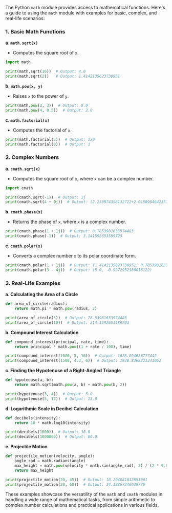 The Python `math` module provides access to mathematical functions. Here's a guide to using the `math` module with examples for basic, complex, and real-life scenarios:

### 1. Basic Math Functions

**a. `math.sqrt(x)`**
- Computes the square root of `x`.

```python
import math

print(math.sqrt(16))  # Output: 4.0
print(math.sqrt(2))   # Output: 1.4142135623730951
```

**b. `math.pow(x, y)`**
- Raises `x` to the power of `y`.

```python
print(math.pow(2, 3))  # Output: 8.0
print(math.pow(4, 0.5))  # Output: 2.0
```

**c. `math.factorial(x)`**
- Computes the factorial of `x`.

```python
print(math.factorial(5))  # Output: 120
print(math.factorial(0))  # Output: 1
```

### 2. Complex Numbers

**a. `cmath.sqrt(x)`**
- Computes the square root of `x`, where `x` can be a complex number.

```python
import cmath

print(cmath.sqrt(-1))  # Output: 1j
print(cmath.sqrt(4 + 9j))  # Output: (2.230974358132722+2.015898464235738j)
```

**b. `cmath.phase(x)`**
- Returns the phase of `x`, where `x` is a complex number.

```python
print(cmath.phase(1 + 1j))  # Output: 0.7853981633974483
print(cmath.phase(-1))  # Output: 3.141592653589793
```

**c. `cmath.polar(x)`**
- Converts a complex number `x` to its polar coordinate form.

```python
print(cmath.polar(1 + 1j))  # Output: (1.4142135623730951, 0.7853981633974483)
print(cmath.polar(3 - 4j))  # Output: (5.0, -0.9272952180016122)
```

### 3. Real-Life Examples

**a. Calculating the Area of a Circle**

```python
def area_of_circle(radius):
    return math.pi * math.pow(radius, 2)

print(area_of_circle(5))  # Output: 78.53981633974483
print(area_of_circle(10))  # Output: 314.1592653589793
```

**b. Compound Interest Calculation**

```python
def compound_interest(principal, rate, time):
    return principal * math.pow((1 + rate / 100), time)

print(compound_interest(1000, 5, 10))  # Output: 1628.894626777442
print(compound_interest(1500, 4.3, 6))  # Output: 1938.8368221341052
```

**c. Finding the Hypotenuse of a Right-Angled Triangle**

```python
def hypotenuse(a, b):
    return math.sqrt(math.pow(a, b) + math.pow(b, 2))

print(hypotenuse(3, 4))  # Output: 5.0
print(hypotenuse(5, 12))  # Output: 13.0
```

**d. Logarithmic Scale in Decibel Calculation**

```python
def decibels(intensity):
    return 10 * math.log10(intensity)

print(decibels(1000))  # Output: 30.0
print(decibels(1000000))  # Output: 60.0
```

**e. Projectile Motion**

```python
def projectile_motion(velocity, angle):
    angle_rad = math.radians(angle)
    max_height = math.pow(velocity * math.sin(angle_rad), 2) / (2 * 9.8)
    return max_height

print(projectile_motion(20, 45))  # Output: 10.204081632653061
print(projectile_motion(30, 60))  # Output: 34.18367346938775
```

These examples showcase the versatility of the `math` and `cmath` modules in handling a wide range of mathematical tasks, from simple arithmetic to complex number calculations and practical applications in various fields.